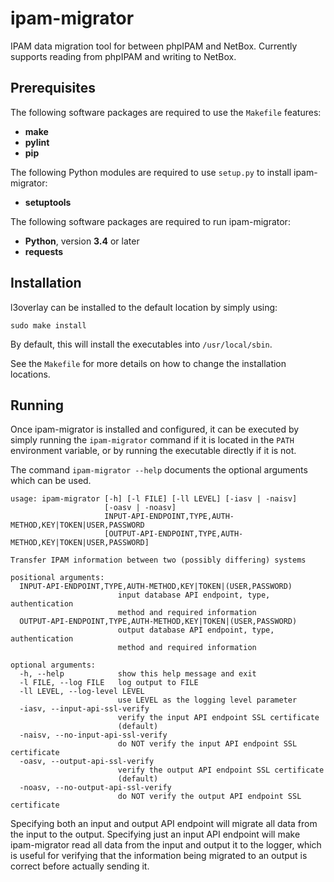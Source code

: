 ipam-migrator
=============

IPAM data migration tool for between phpIPAM and NetBox. Currently supports reading from phpIPAM and writing to NetBox.


Prerequisites
-------------

The following software packages are required to use the `Makefile` features:

* **make**
* **pylint**
* **pip**

The following Python modules are required to use `setup.py` to install ipam-migrator:

* **setuptools**

The following software packages are required to run ipam-migrator:

* **Python**, version **3.4** or later
* **requests**


Installation
------------

l3overlay can be installed to the default location by simply using:

    sudo make install

By default, this will install the executables into `/usr/local/sbin`.

See the `Makefile` for more details on how to change the installation locations.


Running
-------

Once ipam-migrator is installed and configured, it can be executed by simply running the `ipam-migrator` command if it is located in the `PATH` environment variable, or by running the executable directly if it is not.

The command `ipam-migrator --help` documents the optional arguments which can be used.

```
usage: ipam-migrator [-h] [-l FILE] [-ll LEVEL] [-iasv | -naisv]
                     [-oasv | -noasv]
                     INPUT-API-ENDPOINT,TYPE,AUTH-METHOD,KEY|TOKEN|USER,PASSWORD
                     [OUTPUT-API-ENDPOINT,TYPE,AUTH-METHOD,KEY|TOKEN|USER,PASSWORD]

Transfer IPAM information between two (possibly differing) systems

positional arguments:
  INPUT-API-ENDPOINT,TYPE,AUTH-METHOD,KEY|TOKEN|(USER,PASSWORD)
                        input database API endpoint, type, authentication
                        method and required information
  OUTPUT-API-ENDPOINT,TYPE,AUTH-METHOD,KEY|TOKEN|(USER,PASSWORD)
                        output database API endpoint, type, authentication
                        method and required information

optional arguments:
  -h, --help            show this help message and exit
  -l FILE, --log FILE   log output to FILE
  -ll LEVEL, --log-level LEVEL
                        use LEVEL as the logging level parameter
  -iasv, --input-api-ssl-verify
                        verify the input API endpoint SSL certificate
                        (default)
  -naisv, --no-input-api-ssl-verify
                        do NOT verify the input API endpoint SSL certificate
  -oasv, --output-api-ssl-verify
                        verify the output API endpoint SSL certificate
                        (default)
  -noasv, --no-output-api-ssl-verify
                        do NOT verify the output API endpoint SSL certificate
```

Specifying both an input and output API endpoint will migrate all data from the input to the output. Specifying just an input API endpoint will make ipam-migrator read all data from the input and output it to the logger, which is useful for verifying that the information being migrated to an output is correct before actually sending it.
